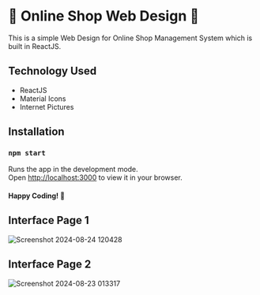 

# 🏪 Online Shop Web Design 🏪
This is a simple Web Design for Online Shop Management System which is built in ReactJS. 

## Technology Used
* ReactJS
* Material Icons
* Internet Pictures

## Installation
### `npm start`

Runs the app in the development mode.\
Open [http://localhost:3000](http://localhost:3000) to view it in your browser.

#### Happy Coding! 🙋

## Interface Page 1
![Screenshot 2024-08-24 120428](https://github.com/user-attachments/assets/77da9c95-c472-433e-a7ea-c56c452d0103)

## Interface Page 2
![Screenshot 2024-08-23 013317](https://github.com/user-attachments/assets/b64d389b-1d01-45c9-96ae-d77cbbc745be)


